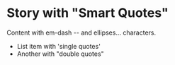 # Story with "Smart Quotes"

Content with em-dash -- and ellipses... characters.

- List item with 'single quotes'
- Another with "double quotes"
